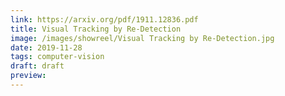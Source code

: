 ```yaml
---
link: https://arxiv.org/pdf/1911.12836.pdf
title: Visual Tracking by Re-Detection
image: /images/showreel/Visual Tracking by Re-Detection.jpg
date: 2019-11-28
tags: computer-vision
draft: draft
preview:
---
```



